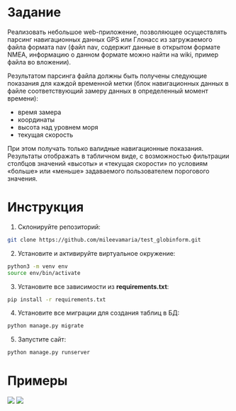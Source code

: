 # Задание

Реализовать небольшое web-приложение, позволяющее осуществлять парсинг навигационных данных GPS или Глонасс из загружаемого файла формата nav (файл nav, содержит данные в открытом формате NMEA, информацию о данном формате можно найти на wiki, пример файла во вложении). 

Результатом парсинга файла должны быть получены следующие показания для каждой временной метки (блок навигационных данных в файле соответствующий замеру данных в определенный момент времени):
- время замера
- координаты
- высота над уровнем моря
- текущая скорость

При этом получать только валидные навигационные показания.  
Результаты отображать в табличном виде, с возможностью фильтрации столбцов значений «высоты» и «текущая скорости» по условиям «больше» или «меньше» задаваемого пользователем порогового значения.

# Инструкция
1. Cклонируйте репозиторий:
```bash 
git clone https://github.com/mileevamaria/test_globinform.git
```
2. Установите и активируйте виртуальное окружение:
```bash 
python3 -m venv env
source env/bin/activate
```
3. Установите все зависимости из **requirements.txt**:
```bash 
pip install -r requirements.txt
```
4. Установите все миграции для создания таблиц в БД:
```bash 
python manage.py migrate
```
5. Запустите сайт:
```bash 
python manage.py runserver
```

# Примеры
![](https://github.com/mileevamaria/test_globinform/blob/master/img/index.png)
![](https://github.com/mileevamaria/test_globinform/blob/master/img/file_content.png)

